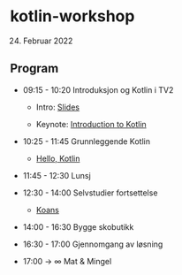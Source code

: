# kotlin-workshop

24. Februar 2022

## Program

- 09:15 - 10:20 Introduksjon og Kotlin i TV2
    - Intro: [Slides](https://docs.google.com/presentation/d/1oQlBh6SqJzU_wCsFHipy5CYde0pHJOb7jxQ4Sc05dv0/edit#slide=id.g116f3995bec_0_0)

	- Keynote: [Introduction to Kotlin](https://youtu.be/X1RVYt2QKQE?t=107)

- 10:25 - 11:45 Grunnleggende Kotlin

	- [Hello, Kotlin](https://www.codingame.com/playgrounds/6577/kotlin-tour/hello-kotlin)

- 11:45 - 12:30 Lunsj
- 12:30 - 14:00 Selvstudier fortsettelse
	- [Koans](https://play.kotlinlang.org/koans/Classes/Data%20classes/Task.kt)
- 14:00 - 16:30 	Bygge skobutikk
- 16:30 - 17:00 Gjennomgang av løsning
- 17:00 -> ∞   	Mat & Mingel